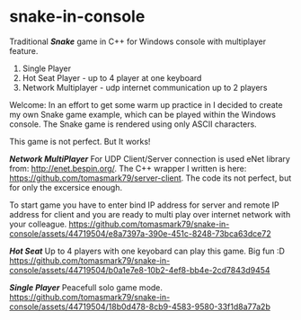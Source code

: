 # snake-in-console
Traditional ***Snake*** game in C++ for Windows console with multiplayer feature.

1. Single Player
2. Hot Seat Player - up to 4 player at one keyboard
3. Network Multiplayer  - udp internet communication up to 2 players

Welcome:
In an effort to get some warm up practice in I decided to create my own Snake game example, which can be played within the Windows console.
The Snake game is rendered using only ASCII characters.

This game is not perfect. But It works!

***Network MultiPlayer***
For UDP Client/Server connection is used eNet library from: http://enet.bespin.org/. The C++ wrapper I written is here: https://github.com/tomasmark79/server-client.
The code its not perfect, but for only the excersice enough.

To start game you have to enter bind IP address for server and remote IP address for client and you are ready to multi play over internet network with your colleague.
https://github.com/tomasmark79/snake-in-console/assets/44719504/e8a7397a-390e-451c-8248-73bca63dce72

***Hot Seat***
Up to 4 players with one keyobard can play this game. Big fun :D
https://github.com/tomasmark79/snake-in-console/assets/44719504/b0a1e7e8-10b2-4ef8-bb4e-2cd7843d9454

***Single Player***
Peacefull solo game mode.
https://github.com/tomasmark79/snake-in-console/assets/44719504/18b0d478-8cb9-4583-9580-33f1d8a77a2b



